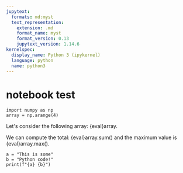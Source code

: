 ```yaml
---
jupytext:
  formats: md:myst
  text_representation:
    extension: .md
    format_name: myst
    format_version: 0.13
    jupytext_version: 1.14.6
kernelspec:
  display_name: Python 3 (ipykernel)
  language: python
  name: python3
---
```


# notebook test

```{code-cell} ipython3
import numpy as np
array = np.arange(4)
```

Let's consider the following array: {eval}array.

We can compute the total: {eval}array.sum() and the maximum value is {eval}array.max().

```{code-cell} ipython3
a = "This is some"
b = "Python code!"
print(f"{a} {b}")
```

```{code-cell} ipython3

```
